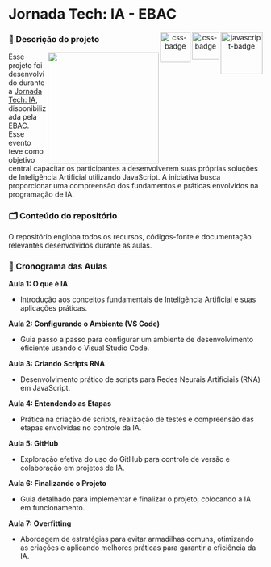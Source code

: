 # Jornada Tech: IA - EBAC
<div align="center">
  <img align="right" width="83" alt="javascript-badge" src="https://img.shields.io/badge/javascript-%23323330.svg?style=for-the-badge&logo=javascript&logoColor=%23F7DF1E" target="_blank">
  <img align="right" width="54" alt="css-badge" src="https://img.shields.io/badge/css3-%231572B6.svg?style=for-the-badge&logo=css3&logoColor=white" target="_blank">
  <img align="right" width="60" alt="css-badge" src="https://img.shields.io/badge/html5-%23E34F26.svg?style=for-the-badge&logo=html5&logoColor=white" target="_blank">
</div>

### 📁 Descrição do projeto
<img align="right" width="220" src="https://github.com/ellen-caroline/jornada_tech_IA/assets/106993186/6f3b6571-90cf-4eb3-a3d9-c42261bbbc68">

Esse projeto foi desenvolvido durante a [Jornada Tech: IA](https://ebaconline.com.br/webinars/ia-jornada-2023-12-04), disponibilizada pela [EBAC](https://ebaconline.com.br/about-us). Esse evento teve como objetivo central capacitar os participantes a desenvolverem suas próprias soluções de Inteligência Artificial utilizando JavaScript. A iniciativa busca proporcionar uma compreensão dos fundamentos e práticas envolvidos na programação de IA. 

### 🗂 Conteúdo do repositório
O repositório engloba todos os recursos, códigos-fonte e documentação relevantes desenvolvidos durante as aulas.

### 📅 Cronograma das Aulas
**Aula 1: O que é IA**
   - Introdução aos conceitos fundamentais de Inteligência Artificial e suas aplicações práticas.
     
**Aula 2: Configurando o Ambiente (VS Code)**
   - Guia passo a passo para configurar um ambiente de desenvolvimento eficiente usando o Visual Studio Code.
     
**Aula 3: Criando Scripts RNA**
   - Desenvolvimento prático de scripts para Redes Neurais Artificiais (RNA) em JavaScript.

**Aula 4: Entendendo as Etapas**
   - Prática na criação de scripts, realização de testes e compreensão das etapas envolvidas no controle da IA.

**Aula 5: GitHub**
   - Exploração efetiva do uso do GitHub para controle de versão e colaboração em projetos de IA.

**Aula 6: Finalizando o Projeto**
   - Guia detalhado para implementar e finalizar o projeto, colocando a IA em funcionamento.

**Aula 7: Overfitting**
   - Abordagem de estratégias para evitar armadilhas comuns, otimizando as criações e aplicando melhores práticas para garantir a eficiência da IA.

